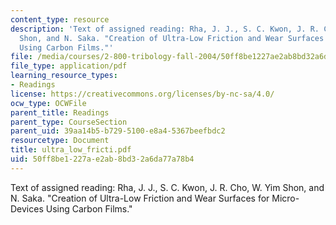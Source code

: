 ```yaml
---
content_type: resource
description: 'Text of assigned reading: Rha, J. J., S. C. Kwon, J. R. Cho, W. Yim
  Shon, and N. Saka. "Creation of Ultra-Low Friction and Wear Surfaces for Micro-Devices
  Using Carbon Films."'
file: /media/courses/2-800-tribology-fall-2004/50ff8be1227ae2ab8bd32a6da77a78b4_ultra_low_fricti.pdf
file_type: application/pdf
learning_resource_types:
- Readings
license: https://creativecommons.org/licenses/by-nc-sa/4.0/
ocw_type: OCWFile
parent_title: Readings
parent_type: CourseSection
parent_uid: 39aa14b5-b729-5100-e8a4-5367beefbdc2
resourcetype: Document
title: ultra_low_fricti.pdf
uid: 50ff8be1-227a-e2ab-8bd3-2a6da77a78b4
---
```

Text of assigned reading: Rha, J. J., S. C. Kwon, J. R. Cho, W. Yim Shon, and N. Saka. "Creation of Ultra-Low Friction and Wear Surfaces for Micro-Devices Using Carbon Films."